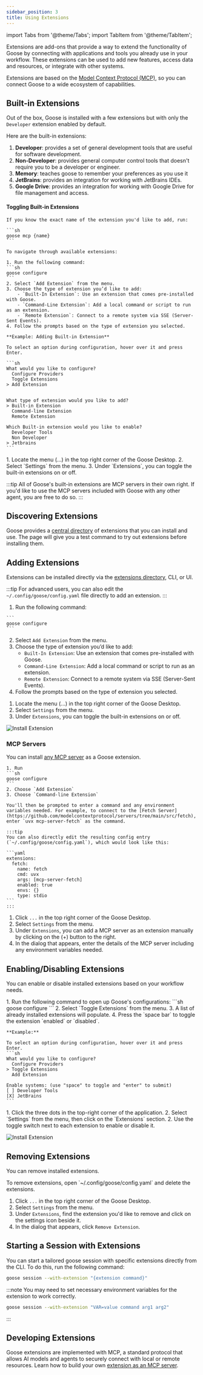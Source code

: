 ```yaml
---
sidebar_position: 3
title: Using Extensions
---
```


import Tabs from '@theme/Tabs';
import TabItem from '@theme/TabItem';

Extensions are add-ons that provide a way to extend the functionality of Goose by connecting with applications and tools you already use in your workflow. These extensions can be used to add new features, access data and resources, or integrate with other systems.

Extensions are based on the [Model Context Protocol (MCP)](https://github.com/modelcontextprotocol), so you can connect
Goose to a wide ecosystem of capabilities.

## Built-in Extensions
Out of the box, Goose is installed with a few extensions but with only the `Developer` extension enabled by default.

Here are the built-in extensions:

1. **Developer**: provides a set of general development tools that are useful for software development.
2. **Non-Developer**: provides general computer control tools that doesn't require you to be a developer or engineer.
3. **Memory**: teaches goose to remember your preferences as you use it
4. **JetBrains**: provides an integration for working with JetBrains IDEs.
5. **Google Drive**: provides an integration for working with Google Drive for file management and access.


#### Toggling Built-in Extensions

<Tabs groupId="interface">

  <TabItem value="cli" label="Goose CLI" default>
    
    If you know the exact name of the extension you'd like to add, run:

    ```sh
    goose mcp {name}
    ```

    To navigate through available extensions:

    1. Run the following command:
    ```sh
    goose configure
    ```
    2. Select `Add Extension` from the menu.
    3. Choose the type of extension you’d like to add:
        - `Built-In Extension`: Use an extension that comes pre-installed with Goose.
        - `Command-Line Extension`: Add a local command or script to run as an extension.
        - `Remote Extension`: Connect to a remote system via SSE (Server-Sent Events).
    4. Follow the prompts based on the type of extension you selected.

    **Example: Adding Built-in Extension**

    To select an option during configuration, hover over it and press Enter.

    ```sh 
    What would you like to configure?
      Configure Providers
      Toggle Extensions
    > Add Extension


    What type of extension would you like to add?
    > Built-in Extension
      Command-line Extension
      Remote Extension

    Which Built-in extension would you like to enable?
      Developer Tools
      Non Developer
    > Jetbrains
    ```
  </TabItem>
  <TabItem value="ui" label="Goose Desktop">
  1. Locate the menu (...) in the top right corner of the Goose Desktop.
  2. Select `Settings` from the menu.
  3. Under `Extensions`, you can toggle the built-in extensions on or off.
  </TabItem>
</Tabs>


:::tip
All of Goose's built-in extensions are MCP servers in their own right. If you'd like
to use the MCP servers included with Goose with any other agent, you are free to do so.
:::


## Discovering Extensions

Goose provides a [central directory][extensions-directory] of extensions that you can install and use. The page will give you a test command to try out extensions before installing them. 

## Adding Extensions

Extensions can be installed directly via the [extensions directory][extensions-directory], CLI, or UI.

:::tip
For advanced users, you can also edit the `~/.config/goose/config.yaml` file directly to add an extension. 
:::

<Tabs groupId="interface">
  <TabItem value="cli" label="Goose CLI" default>
  
  1. Run the following command: 

    ```
    goose configure
    ```
  2. Select `Add Extension` from the menu.
  3. Choose the type of extension you’d like to add:
      - `Built-In Extension`: Use an extension that comes pre-installed with Goose.
      - `Command-Line Extension`: Add a local command or script to run as an extension.
      - `Remote Extension`: Connect to a remote system via SSE (Server-Sent Events).
  4. Follow the prompts based on the type of extension you selected.
  </TabItem>
  <TabItem value="ui" label="Goose Desktop">
  
 
  1. Locate the menu (...) in the top right corner of the Goose Desktop.
  2. Select `Settings` from the menu.
  3. Under `Extensions`, you can toggle the built-in extensions on or off.

  ![Install Extension](../assets/guides/install-extension-ui.png)
  </TabItem>
</Tabs>

### MCP Servers

You can install [any MCP server](https://github.com/modelcontextprotocol/servers?tab=readme-ov-file#model-context-protocol-servers) as a Goose extension. 

<Tabs groupId="interface">
  <TabItem value="cli" label="Goose CLI" default>

    1. Run 
    ```sh
    goose configure
    ```
    2. Choose `Add Extension`
    3. Choose `Command-line Extension`

    You'll then be prompted to enter a command and any environment variables needed. For example, to connect to the [Fetch Server](https://github.com/modelcontextprotocol/servers/tree/main/src/fetch), enter `uvx mcp-server-fetch` as the command.

    :::tip
    You can also directly edit the resulting config entry (`~/.config/goose/config.yaml`), which would look like this:

    ```yaml
    extensions:
      fetch:
        name: fetch
        cmd: uvx
        args: [mcp-server-fetch]
        enabled: true
        envs: {}
        type: stdio
    ```
    :::
  </TabItem>
  <TabItem value="ui" label="Goose Desktop">

  1. Click `...` in the top right corner of the Goose Desktop.
  2. Select `Settings` from the menu.
  3. Under `Extensions`, you can add a MCP server as an extension manually by clicking on the (+) button to the right.
  4. In the dialog that appears, enter the details of the MCP server including any environment variables needed.
  </TabItem>
</Tabs>





## Enabling/Disabling Extensions

You can enable or disable installed extensions based on your workflow needs.

<Tabs groupId="interface">
  <TabItem value="cli" label="Goose CLI" default>
    1. Run the following command to open up Goose's configurations:
    ```sh
    goose configure
    ```
    2. Select `Toggle Extensions` from the menu.
    3. A list of already installed extensions will populate.
    4. Press the `space bar` to toggle the extension `enabled` or `disabled`. 

    **Example:**

    To select an option during configuration, hover over it and press Enter.
    ```sh
    What would you like to configure?
      Configure Providers
    > Toggle Extensions
      Add Extension

    Enable systems: (use "space" to toggle and "enter" to submit)
    [ ] Developer Tools 
    [X] JetBrains
    ```
  </TabItem>
  <TabItem value="ui" label="Goose Desktop">
  1. Click the three dots in the top-right corner of the application.
  2. Select `Settings` from the menu, then click on the `Extensions` section.
  2. Use the toggle switch next to each extension to enable or disable it.

  ![Install Extension](../assets/guides/manage-extensions-ui.png)

  </TabItem>
</Tabs>


## Removing Extensions

You can remove installed extensions. 

<Tabs groupId="interface">
<TabItem value="cli" label="Config file" default>
    To remove extensions, open `~/.config/goose/config.yaml` and delete the extensions.
  </TabItem>
  <TabItem value="ui" label="Goose Desktop">

  1. Click `...` in the top right corner of the Goose Desktop.
  2. Select `Settings` from the menu.
  3. Under `Extensions`, find the extension you'd like to remove and click on the settings icon beside it.
  4. In the dialog that appears, click `Remove Extension`.

  </TabItem>
</Tabs>





## Starting a Session with Extensions

You can start a tailored goose session with specific extensions directly from the CLI. To do this, run the following command:

```bash
goose session --with-extension "{extension command}"
```

:::note
You may need to set necessary environment variables for the extension to work correctly.
```bash
goose session --with-extension "VAR=value command arg1 arg2"
```
:::

## Developing Extensions
Goose extensions are implemented with MCP, a standard protocol that allows AI models and agents to securely connect with local or remote resources. Learn how to build your own [extension as an MCP server](https://modelcontextprotocol.io/quickstart/server).


[extensions-directory]: https://block.github.io/goose/v1/extensions